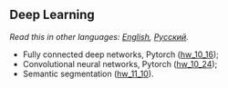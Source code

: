 ## Deep Learning

*Read this in other languages: [English](README.md), [Русский](README.ru.md).*

- Fully connected deep networks, Pytorch ([hw_10_16](./hw_10_16));
- Convolutional neural networks, Pytorch ([hw_10_24](./hw_10_24));
- Semantic segmentation ([hw_11_10](./hw_11_10)).
